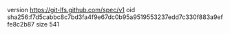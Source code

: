 version https://git-lfs.github.com/spec/v1
oid sha256:f7d5cabbc8c7bd3fa4f9e67dc0b95a9519553237edd7c330f883a9effe8c2b87
size 541

